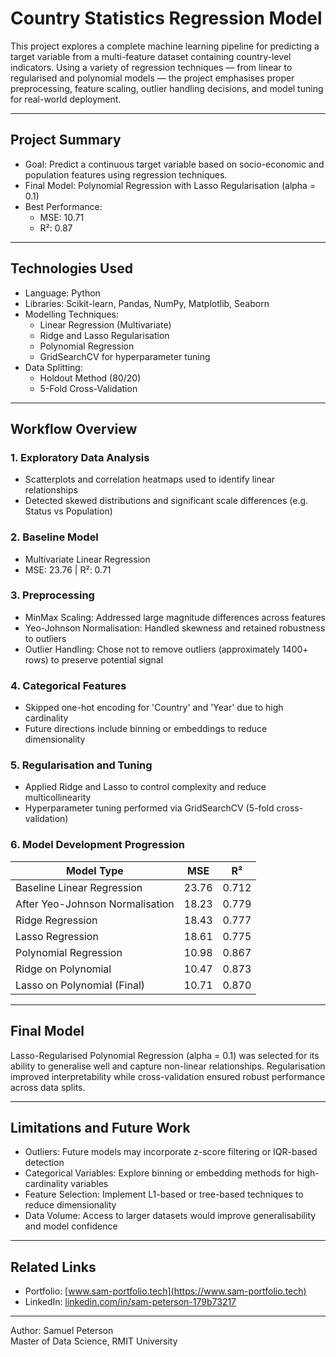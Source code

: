 # Country Statistics Regression Model

This project explores a complete machine learning pipeline for predicting a target variable from a multi-feature dataset containing country-level indicators. Using a variety of regression techniques — from linear to regularised and polynomial models — the project emphasises proper preprocessing, feature scaling, outlier handling decisions, and model tuning for real-world deployment.

---

## Project Summary

- Goal: Predict a continuous target variable based on socio-economic and population features using regression techniques.
- Final Model: Polynomial Regression with Lasso Regularisation (alpha = 0.1)
- Best Performance:
  - MSE: 10.71  
  - R²: 0.87

---

## Technologies Used

- Language: Python  
- Libraries: Scikit-learn, Pandas, NumPy, Matplotlib, Seaborn  
- Modelling Techniques:  
  - Linear Regression (Multivariate)  
  - Ridge and Lasso Regularisation  
  - Polynomial Regression  
  - GridSearchCV for hyperparameter tuning  
- Data Splitting:
  - Holdout Method (80/20)
  - 5-Fold Cross-Validation

---

## Workflow Overview

### 1. Exploratory Data Analysis
- Scatterplots and correlation heatmaps used to identify linear relationships
- Detected skewed distributions and significant scale differences (e.g. Status vs Population)

### 2. Baseline Model
- Multivariate Linear Regression  
- MSE: 23.76 | R²: 0.71

### 3. Preprocessing
- MinMax Scaling: Addressed large magnitude differences across features  
- Yeo-Johnson Normalisation: Handled skewness and retained robustness to outliers  
- Outlier Handling: Chose not to remove outliers (approximately 1400+ rows) to preserve potential signal

### 4. Categorical Features
- Skipped one-hot encoding for 'Country' and 'Year' due to high cardinality
- Future directions include binning or embeddings to reduce dimensionality

### 5. Regularisation and Tuning
- Applied Ridge and Lasso to control complexity and reduce multicollinearity  
- Hyperparameter tuning performed via GridSearchCV (5-fold cross-validation)

### 6. Model Development Progression
| Model Type                        | MSE     | R²      |
|----------------------------------|---------|---------|
| Baseline Linear Regression       | 23.76   | 0.712   |
| After Yeo-Johnson Normalisation  | 18.23   | 0.779   |
| Ridge Regression                 | 18.43   | 0.777   |
| Lasso Regression                 | 18.61   | 0.775   |
| Polynomial Regression            | 10.98   | 0.867   |
| Ridge on Polynomial              | 10.47   | 0.873   |
| Lasso on Polynomial (Final)      | 10.71   | 0.870   |

---

## Final Model

Lasso-Regularised Polynomial Regression (alpha = 0.1) was selected for its ability to generalise well and capture non-linear relationships. Regularisation improved interpretability while cross-validation ensured robust performance across data splits.

---

## Limitations and Future Work

- Outliers: Future models may incorporate z-score filtering or IQR-based detection  
- Categorical Variables: Explore binning or embedding methods for high-cardinality variables  
- Feature Selection: Implement L1-based or tree-based techniques to reduce dimensionality  
- Data Volume: Access to larger datasets would improve generalisability and model confidence


---

## Related Links

- Portfolio: [www.sam-portfolio.tech](https://www.sam-portfolio.tech)  
- LinkedIn: [linkedin.com/in/sam-peterson-179b73217](https://linkedin.com/in/sam-peterson-179b73217)

---

Author: Samuel Peterson  
Master of Data Science, RMIT University  
